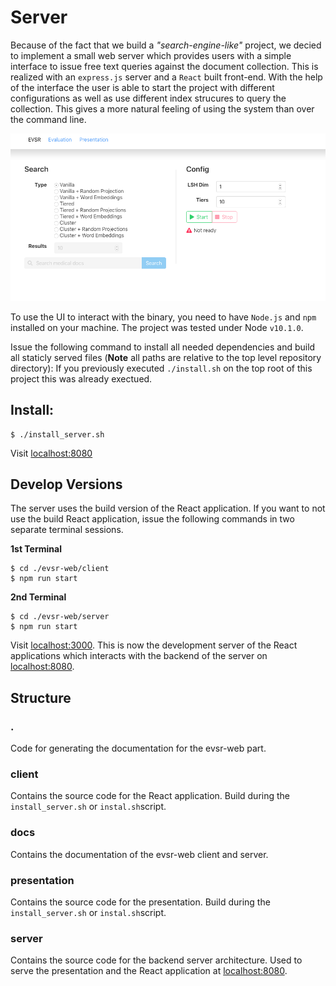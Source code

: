 # Server
Because of the fact that we build a _"search-engine-like"_ project, we decied to implement a small web server which provides users with a simple interface to issue free text queries against the document collection. This is realized with an `express.js` server and a `React` built front-end. With the help of the interface the user is able to start the project with different configurations as well as use different index strucures to query the collection. This gives a more natural feeling of using the system than over the command line.

![user_interface](evsr_web.png)

To use the UI to interact with the binary, you need to have `Node.js` and `npm` installed on your machine. The project was tested under Node `v10.1.0`.

Issue the following command to install all needed dependencies and build all staticly served files (__Note__ all paths are relative to the top level repository directory): If you previously executed `./install.sh` on the top root of this project this was already exectued.

## Install:

```
$ ./install_server.sh
```

Visit [localhost:8080](localhost:8080)


## Develop Versions

The server uses the build version of the React application. If you want to not use the build React application, issue the following commands in two separate terminal sessions.

__1st Terminal__

```
$ cd ./evsr-web/client
$ npm run start
```

__2nd Terminal__

```
$ cd ./evsr-web/server
$ npm run start
```

Visit [localhost:3000](localhost:3000). This is now the development server of the React applications which interacts with the backend of the server on [localhost:8080](localhost:8080).


## Structure

### .

Code for generating the documentation for the evsr-web part.

### client

Contains the source code for the React application. Build during the `install_server.sh` or `instal.sh`script.

### docs

Contains the documentation of the evsr-web client and server.

### presentation

Contains the source code for the presentation. Build during the `install_server.sh` or `instal.sh`script.

### server

Contains the source code for the backend server architecture. Used to serve the presentation and the React application at [localhost:8080](localhost:8080).